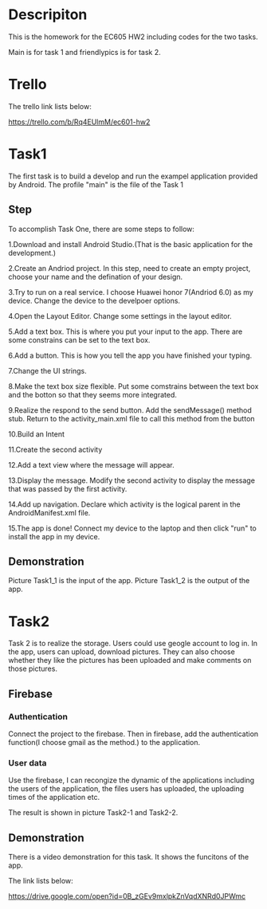 # Descripiton
This is the homework for the EC605 HW2 including codes for the two tasks.

Main is for task 1 and friendlypics is for task 2.

# Trello
The trello link lists below:

https://trello.com/b/Rq4EUlmM/ec601-hw2

# Task1
The first task is to build a develop and run the exampel application provided by Android. The profile "main" is the file of the Task 1

## Step
To accomplish Task One, there are some steps to follow:

1.Download and install Android Studio.(That is the basic application for the development.)

2.Create an Andriod project. In this step, need to create an empty project, choose your name and the defination of your design.

3.Try to run on a real service. I choose Huawei honor 7(Andriod 6.0) as my device. Change the device to the develpoer options.

4.Open the Layout Editor. Change some settings in the layout editor.

5.Add a text box. This is where you put your input to the app. There are some constrains can be set to the text box.

6.Add a button. This is how you tell the app you have finished your typing.

7.Change the UI strings.

8.Make the text box size flexible. Put some comstrains between the text box and the botton so that they seems more integrated.

9.Realize the respond to the send button. Add the sendMessage() method stub.  Return to the activity_main.xml file to call this method from the button

10.Build an Intent

11.Create the second activity

12.Add a text view where the message will appear.

13.Display the message. Modify the second activity to display the message that was passed by the first activity.

14.Add up navigation. Declare which activity is the logical parent in the AndroidManifest.xml file.

15.The app is done! Connect my device to the laptop and then click "run" to install the app in my device.

## Demonstration
Picture Task1_1 is the input of the app.
Picture Task1_2 is the output of the app.

# Task2
Task 2 is to realize the storage. Users could use geogle account to log in. In the app, users can upload, download pictures. They can also choose whether they like the pictures has been uploaded and make comments on those pictures.

## Firebase

### Authentication
Connect the project to the firebase. Then in firebase, add the authentication function(I choose gmail as the method.) to the application.

### User data
Use the firebase, I can recongize the dynamic of the applications including the users of the application, the files users has uploaded, the uploading times of the application etc.

The result is shown in picture Task2-1 and Task2-2.
## Demonstration
There is a video demonstration for this task. It shows the funcitons of the app.

The link lists below:

https://drive.google.com/open?id=0B_zGEv9mxlpkZnVqdXNRd0JPWmc



